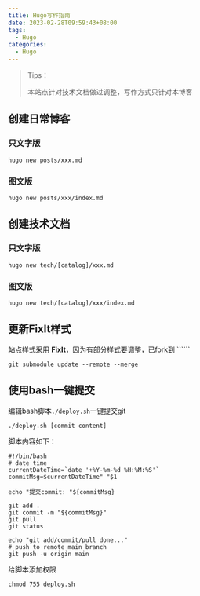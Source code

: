 ```yaml
---
title: Hugo写作指南
date: 2023-02-28T09:59:43+08:00
tags:
  - Hugo
categories:
  - Hugo
---
```

<!--more-->
> Tips：
>
> 本站点针对技术文档做过调整，写作方式只针对本博客

## 创建日常博客

### 只文字版

```
hugo new posts/xxx.md
```

### 图文版

```
hugo new posts/xxx/index.md
```



## 创建技术文档

### 只文字版

```
hugo new tech/[catalog]/xxx.md
```

### 图文版

```
hugo new tech/[catalog]/xxx/index.md
```




## 更新FixIt样式

站点样式采用 [**FixIt**](https://github.com/hugo-fixit/FixIt)，因为有部分样式要调整，已fork到 ``````

```git
git submodule update --remote --merge
```



## 使用bash一键提交

编辑bash脚本```./deploy.sh```一键提交git

```
./deploy.sh [commit content]
```

脚本内容如下：

```
#!/bin/bash
# date time
currentDateTime=`date '+%Y-%m-%d %H:%M:%S'`
commitMsg=$currentDateTime" "$1

echo "提交commit: "${commitMsg}

git add .
git commit -m "${commitMsg}"
git pull
git status

echo "git add/commit/pull done..."
# push to remote main branch
git push -u origin main
```

给脚本添加权限

```
chmod 755 deploy.sh
```

